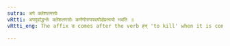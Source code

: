 ```yaml
---
sutra: अपे क्लेशतमसोः
vRtti: अपपूर्वाद्धन्तेः क्लेशतमसोः कर्मणोरुपपदयोर्डप्रत्ययो भवति ॥
vRtti_eng: The affix ड comes after the verb हन् 'to kill' when it is compounded with the preposition अप्, and when the object in composition with it, is the word क्लेश 'pain' or तमस् 'darkness'.

---
```

